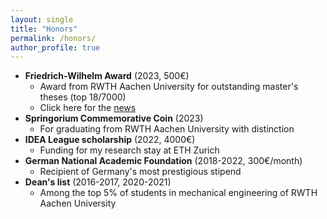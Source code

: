 ```yaml
---
layout: single
title: "Honors"
permalink: /honors/
author_profile: true
---
```

- **Friedrich-Wilhelm Award** (2023, 500€)
    - Award from RWTH Aachen University for outstanding master's theses (top 18/7000)
    - Click here for the [news](https://www.dsme.rwth-aachen.de/cms/dsme/das-institut/aktuelle-meldungen/~bergpy/abdullah-tokmak-receives-friedrich-wilhe/)
- **Springorium Commemorative Coin** (2023)
    - For graduating from RWTH Aachen University with distinction
- **IDEA League scholarship** (2022, 4000€)
    - Funding for my research stay at ETH Zurich
- **German National Academic Foundation** (2018-2022, 300€/month)
    - Recipient of Germany's most prestigious stipend
- **Dean's list** (2016-2017, 2020-2021)
    - Among the top 5% of students in mechanical engineering of RWTH Aachen University
  
